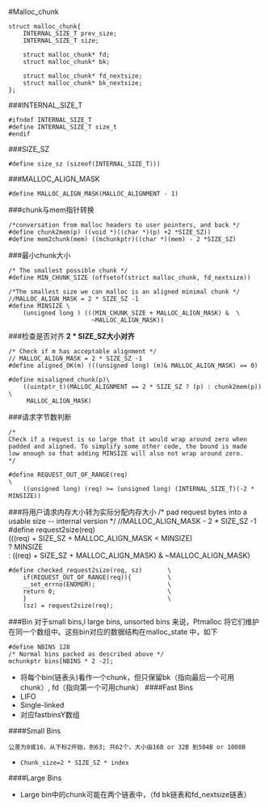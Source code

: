 #Malloc_chunk
```
struct malloc_chunk{
    INTERNAL_SIZE_T prev_size;
    INTERNAL_SIZE_T size;

    struct malloc_chunk* fd;
    struct malloc_chunk* bk;

    struct malloc_chunk* fd_nextsize;
    struct malloc_chunk* bk_nextsize;
};
```
###INTERNAL_SIZE_T 

```
#ifndef INTERNAL_SIZE_T
#define INTERNAL_SIZE_T size_t
#endif
```
###SIZE_SZ

```
#define size_sz (sizeof(INTERNAL_SIZE_T)))
```
###MALLOC_ALIGN_MASK

```
#define MALLOC_ALIGN_MASK(MALLOC_ALIGNMENT - 1)
```

###chunk与mem指针转换  

    /*conversation from malloc headers to user pointers, and back */
    #define chunk2mem(p) ((void *)((char *)(p) +2 *SIZE_SZ))
    #define mem2chunk(mem) ((mchunkptr)((char *)(mem) - 2 *SIZE_SZ)

###最小chunk大小

    /* The smallest possible chunk */
    #define MIN_CHUNK_SIZE (offsetof(strict malloc_chunk, fd_nextsize))

```
/*The smallest size we can malloc is an aligned minimal chunk */
//MALLOC_ALIGN_MASK = 2 * SIZE_SZ -1 
#define MINSIZE \
    (unsigned long ) (((MIN_CHUNK_SIZE + MALLOC_ALIGN_MASK) &  \
                       ~MALLOC_ALIGN_MASK))    
```
###检查是否对齐
**2 * SIZE_SZ大小对齐**

    /* Check if m has acceptable alignment */
    // MALLOC_ALIGN_MASK = 2 * SIZE_SZ -1
    #define aligned_OK(m) (((unsigned long) (m)& MALLOC_ALIGN_MASK) == 0)

    #define misaligned_chunk(p)\
        ((uintptr_t)(MALLOC_ALIGNMENT == 2 * SIZE_SZ ? (p) : chunk2mem(p))  \
         MALLOC_ALIGN_MASK)

###请求字节数判断

    /*
    Check if a request is so large that it would wrap around zero when
    padded and aligned. To simplify some other code, the bound is made
    low enough so that adding MINSIZE will also not wrap around zero.
    */

    #define REQUEST_OUT_OF_RANGE(req)                                              \
        ((unsigned long) (req) >= (unsigned long) (INTERNAL_SIZE_T)(-2 * MINSIZE))

###将用户请求内存大小转为实际分配内存大小
    /* pad request bytes into a usable size -- internal version */
    //MALLOC_ALIGN_MASK - 2 * SIZE_SZ -1
    #define request2size(req)                                   \
        (((req) + SIZE_SZ + MALLOC_ALIGN_MASK < MINSIZE)        \
         ? MINSIZE                                              \
         : ((req) + SIZE_SZ + MALLOC_ALIGN_MASK) & ~MALLOC_ALIGN_MASK)

    #define checked_request2size(req, sz)       \
        if(REQUEST_OUT_OF_RANGE(req)){          \
        __set_errno(ENOMEM);                    \
        return 0;                               \
        }                                       \
        (sz) = request2size(req);

###Bin
对于small bins,l large bins, unsorted bins 来说，Ptmalloc 将它们维护在同一个数组中。这些bin对应的数据结构在malloc_state 中，如下

    #define NBINS 128
    /* Normal bins packed as described above */
    mchunkptr bins[NBINS * 2 -2];

+ 将每个bin(链表头)看作一个chunk，但只保留bk（指向最后一个可用chunk）, fd（指向第一个可用chunk）
####Fast Bins 
+ LIFO
+ Single-linked
+ 对应fastbinsY数组

####Small Bins
    
    公差为8或16，从下标2开始，到63; 共62个，大小由16B or 32B 到504B or 1008B
+ ```Chunk_size=2 * SIZE_SZ * index```


####Large Bins
+ Large bin中的chunk可能在两个链表中，（fd bk链表和fd_nextsize链表）

